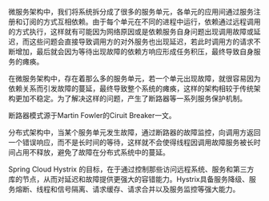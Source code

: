 微服务架构中，我们将系统拆分成了很多的服务单元，各单元的应用间通过服务注册和订阅的方式互相依赖。由于每个单元在不同的进程中运行，依赖通过远程调用的方式执行，这样就有可能因为网络原因或是依赖服务自身问题出现调用故障或延迟，而这些问题会直接导致调用方的对外服务也出现延迟，若此时调用方的请求不断增加，最后就会因为等待出现故障的依赖方响应形成任务积压，最终导致自身服务的瘫痪。

在微服务架构中，存在着那么多的服务单元，若一个单元出现故障，就很容易因为依赖关系而引发故障的蔓延，最终导致整个系统的瘫痪，这样的架构相较于传统架构更加不稳定。为了解决这样的问题，产生了断路器等一系列服务保护机制。

断路器模式源于Martin Fowler的Ciruit Breaker一文。

分布式架构中，当某个服务单元发生故障，通过断路器的故障监控，向调用方返回一个错误响应，而不是长时间的等待，这样就不会使得线程因调用故障服务被长时间占用不释放，避免了故障在分布式系统中的蔓延。

Spring Cloud Hystrix 的目标，在于通过控制那些访问远程系统、服务和第三方库的节点，从而对延迟和故障提供更强大的容错能力。Hystrix具备服务降级、服务熔断、线程和信号隔离、请求缓存、请求合并以及服务监控等强大能力。

